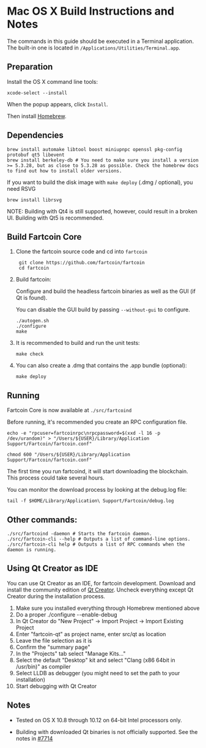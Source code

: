 Mac OS X Build Instructions and Notes
====================================
The commands in this guide should be executed in a Terminal application.
The built-in one is located in `/Applications/Utilities/Terminal.app`.

Preparation
-----------
Install the OS X command line tools:

`xcode-select --install`

When the popup appears, click `Install`.

Then install [Homebrew](https://brew.sh).

Dependencies
----------------------

    brew install automake libtool boost miniupnpc openssl pkg-config protobuf qt5 libevent
    brew install berkeley-db # You need to make sure you install a version >= 5.3.28, but as close to 5.3.28 as possible. Check the homebrew docs to find out how to install older versions.

If you want to build the disk image with `make deploy` (.dmg / optional), you need RSVG

    brew install librsvg

NOTE: Building with Qt4 is still supported, however, could result in a broken UI. Building with Qt5 is recommended.

Build Fartcoin Core
------------------------

1. Clone the fartcoin source code and cd into `fartcoin`

        git clone https://github.com/fartcoin/fartcoin
        cd fartcoin

2.  Build fartcoin:

    Configure and build the headless fartcoin binaries as well as the GUI (if Qt is found).

    You can disable the GUI build by passing `--without-gui` to configure.

        ./autogen.sh
        ./configure
        make

3.  It is recommended to build and run the unit tests:

        make check

4.  You can also create a .dmg that contains the .app bundle (optional):

        make deploy

Running
-------

Fartcoin Core is now available at `./src/fartcoind`

Before running, it's recommended you create an RPC configuration file.

    echo -e "rpcuser=fartcoinrpc\nrpcpassword=$(xxd -l 16 -p /dev/urandom)" > "/Users/${USER}/Library/Application Support/Fartcoin/fartcoin.conf"

    chmod 600 "/Users/${USER}/Library/Application Support/Fartcoin/fartcoin.conf"

The first time you run fartcoind, it will start downloading the blockchain. This process could take several hours.

You can monitor the download process by looking at the debug.log file:

    tail -f $HOME/Library/Application\ Support/Fartcoin/debug.log

Other commands:
-------

    ./src/fartcoind -daemon # Starts the fartcoin daemon.
    ./src/fartcoin-cli --help # Outputs a list of command-line options.
    ./src/fartcoin-cli help # Outputs a list of RPC commands when the daemon is running.

Using Qt Creator as IDE
------------------------
You can use Qt Creator as an IDE, for fartcoin development.
Download and install the community edition of [Qt Creator](https://www.qt.io/download/).
Uncheck everything except Qt Creator during the installation process.

1. Make sure you installed everything through Homebrew mentioned above
2. Do a proper ./configure --enable-debug
3. In Qt Creator do "New Project" -> Import Project -> Import Existing Project
4. Enter "fartcoin-qt" as project name, enter src/qt as location
5. Leave the file selection as it is
6. Confirm the "summary page"
7. In the "Projects" tab select "Manage Kits..."
8. Select the default "Desktop" kit and select "Clang (x86 64bit in /usr/bin)" as compiler
9. Select LLDB as debugger (you might need to set the path to your installation)
10. Start debugging with Qt Creator

Notes
-----

* Tested on OS X 10.8 through 10.12 on 64-bit Intel processors only.

* Building with downloaded Qt binaries is not officially supported. See the notes in [#7714](https://github.com/fartcoin/fartcoin/issues/7714)
